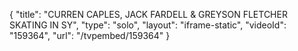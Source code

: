 {
    "title": "CURREN CAPLES, JACK FARDELL & GREYSON FLETCHER SKATING IN SY",
    "type": "solo",
    "layout": "iframe-static",
    "videoId": "159364",
    "url": "\/tvpembed\/159364"
}
